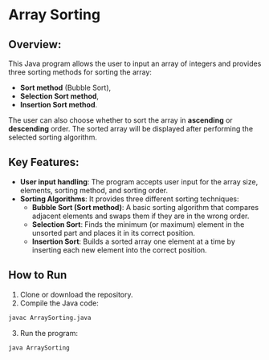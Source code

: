 # Array Sorting

## Overview:
This Java program allows the user to input an array of integers and provides three sorting methods for sorting the array: 
- **Sort method** (Bubble Sort),
- **Selection Sort method**,
- **Insertion Sort method**.

The user can also choose whether to sort the array in **ascending** or **descending** order. The sorted array will be displayed after performing the selected sorting algorithm.

## Key Features:
- **User input handling**: The program accepts user input for the array size, elements, sorting method, and sorting order.
- **Sorting Algorithms**: It provides three different sorting techniques:
  - **Bubble Sort (Sort method)**: A basic sorting algorithm that compares adjacent elements and swaps them if they are in the wrong order.
  - **Selection Sort**: Finds the minimum (or maximum) element in the unsorted part and places it in its correct position.
  - **Insertion Sort**: Builds a sorted array one element at a time by inserting each new element into the correct position.

## How to Run
1. Clone or download the repository.
2. Compile the Java code:
```bash
javac ArraySorting.java
```
3. Run the program:
```bash
java ArraySorting
```
